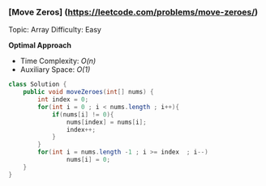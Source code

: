 ### [Move Zeros] (https://leetcode.com/problems/move-zeroes/)
Topic: Array
Difficulty: Easy

**Optimal Approach**
- Time Complexity: *O(n)*
- Auxiliary Space: *O(1)*

```java
class Solution {
    public void moveZeroes(int[] nums) {
        int index = 0;
        for(int i = 0 ; i < nums.length ; i++){
            if(nums[i] != 0){
                nums[index] = nums[i];
                index++;
            }
        }
        for(int i = nums.length -1 ; i >= index  ; i--)
                nums[i] = 0;
    }
}
```